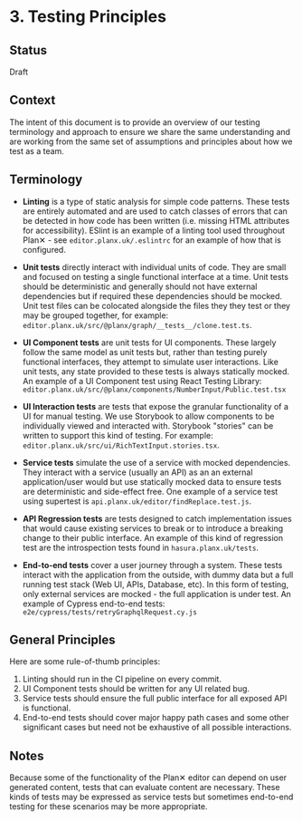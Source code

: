 # 3. Testing Principles

## Status

Draft

## Context

The intent of this document is to provide an overview of our testing terminology and approach to ensure we share the same understanding and are working from the same set of assumptions and principles about how we test as a team.

## Terminology

  * **Linting** is a type of static analysis for simple code patterns. These tests are entirely automated and are used to catch classes of errors that can be detected in how code has been written (i.e. missing HTML attributes for accessibility). ESlint is an example of a linting tool used throughout Plan✕ - see `editor.planx.uk/.eslintrc` for an example of how that is configured.

  * **Unit tests** directly interact with individual units of code. They are small and focused on testing a single functional interface at a time. Unit tests should be deterministic and generally should not have external dependencies but if required these dependencies should be mocked. Unit test files can be colocated alongside the files they they test or they may be grouped together, for example: `editor.planx.uk/src/@planx/graph/__tests__/clone.test.ts`.

  * **UI Component tests** are unit tests for UI components. These largely follow the same model as unit tests but, rather than testing purely functional interfaces, they attempt to simulate user interactions. Like unit tests, any state provided to these tests is always statically mocked. An example of a UI Component test using React Testing Library: `editor.planx.uk/src/@planx/components/NumberInput/Public.test.tsx`

  * **UI Interaction tests** are tests that expose the granular functionality of a UI for manual testing. We use Storybook to allow components to be individually viewed and interacted with. Storybook "stories" can be written to support this kind of testing. For example: `editor.planx.uk/src/ui/RichTextInput.stories.tsx`.

  * **Service tests** simulate the use of a service with mocked dependencies. They interact with a service (usually an API) as an an external application/user would but use statically mocked data to ensure tests are deterministic and side-effect free. One example of a service test using supertest is `api.planx.uk/editor/findReplace.test.js`.
  * **API Regression tests** are tests designed to catch implementation issues that would cause existing services to break or to introduce a breaking change to their public interface. An example of this kind of regression test are the introspection tests found in `hasura.planx.uk/tests`.

  * **End-to-end tests** cover a user journey through a system. These tests interact with the application from the outside, with dummy data but a full running test stack (Web UI, APIs, Database, etc). In this form of testing, only external services are mocked - the full application is under test. An example of Cypress end-to-end tests: `e2e/cypress/tests/retryGraphqlRequest.cy.js`


## General Principles

Here are some rule-of-thumb principles:

1. Linting should run in the CI pipeline on every commit.
1. UI Component tests should be written for any UI related bug.
1. Service tests should ensure the full public interface for all exposed API is functional.
1. End-to-end tests should cover major happy path cases and some other significant cases but need not be exhaustive of all possible interactions.

## Notes

Because some of the functionality of the Plan✕ editor can depend on user generated content, tests that can evaluate content are necessary. These kinds of tests may be expressed as service tests but sometimes end-to-end testing for these scenarios may be more appropriate.
